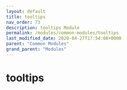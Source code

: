 ```yaml
---
layout: default
title: tooltips 
nav_order: 73
description: tooltips Module
permalink: /modules/common-modules/tooltips
last_modified_date: 2020-04-27T17:54:08+0000
parent: "Common Modules"
grand_parent: "Modules"
---
```


# tooltips
